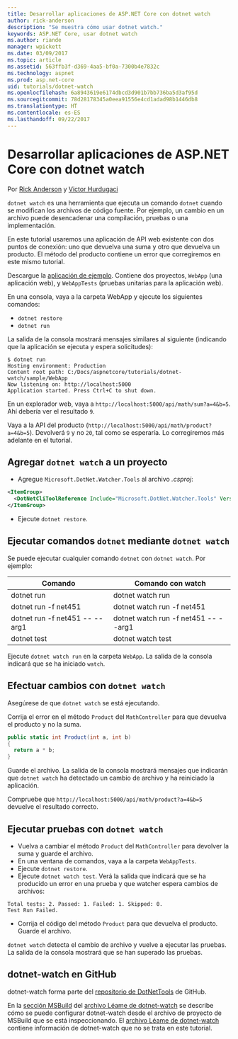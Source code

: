 ```yaml
---
title: Desarrollar aplicaciones de ASP.NET Core con dotnet watch
author: rick-anderson
description: "Se muestra cómo usar dotnet watch."
keywords: ASP.NET Core, usar dotnet watch
ms.author: riande
manager: wpickett
ms.date: 03/09/2017
ms.topic: article
ms.assetid: 563ffb3f-d369-4aa5-bf0a-7300b4e7832c
ms.technology: aspnet
ms.prod: asp.net-core
uid: tutorials/dotnet-watch
ms.openlocfilehash: 6a8943619e6174dbcd3d901b7bb736ba5d3af95d
ms.sourcegitcommit: 78d28178345a0eea91556e4cd1adad98b1446db8
ms.translationtype: HT
ms.contentlocale: es-ES
ms.lasthandoff: 09/22/2017
---
```

# <a name="developing-aspnet-core-apps-using-dotnet-watch"></a>Desarrollar aplicaciones de ASP.NET Core con dotnet watch


Por [Rick Anderson](https://twitter.com/RickAndMSFT) y [Victor Hurdugaci](https://twitter.com/victorhurdugaci)

`dotnet watch` es una herramienta que ejecuta un comando `dotnet` cuando se modifican los archivos de código fuente. Por ejemplo, un cambio en un archivo puede desencadenar una compilación, pruebas o una implementación.

En este tutorial usaremos una aplicación de API web existente con dos puntos de conexión: uno que devuelva una suma y otro que devuelva un producto. El método del producto contiene un error que corregiremos en este mismo tutorial.

Descargue la [aplicación de ejemplo](https://github.com/aspnet/Docs/tree/master/aspnetcore/tutorials/dotnet-watch/sample). Contiene dos proyectos, `WebApp` (una aplicación web), y `WebAppTests` (pruebas unitarias para la aplicación web).

En una consola, vaya a la carpeta WebApp y ejecute los siguientes comandos:

- `dotnet restore`
- `dotnet run`

La salida de la consola mostrará mensajes similares al siguiente (indicando que la aplicación se ejecuta y espera solicitudes):

```console
$ dotnet run
Hosting environment: Production
Content root path: C:/Docs/aspnetcore/tutorials/dotnet-watch/sample/WebApp
Now listening on: http://localhost:5000
Application started. Press Ctrl+C to shut down.
```

En un explorador web, vaya a `http://localhost:5000/api/math/sum?a=4&b=5`. Ahí debería ver el resultado `9`.

Vaya a la API del producto (`http://localhost:5000/api/math/product?a=4&b=5`). Devolverá `9` y no `20`, tal como se esperaría. Lo corregiremos más adelante en el tutorial.

## <a name="add-dotnet-watch-to-a-project"></a>Agregar `dotnet watch` a un proyecto

- Agregue `Microsoft.DotNet.Watcher.Tools` al archivo *.csproj*:
 ```xml
 <ItemGroup>
   <DotNetCliToolReference Include="Microsoft.DotNet.Watcher.Tools" Version="2.0.0" />
 </ItemGroup> 
 ```

- Ejecute `dotnet restore`.

## <a name="running-dotnet-commands-using-dotnet-watch"></a>Ejecutar comandos `dotnet` mediante `dotnet watch`

Se puede ejecutar cualquier comando `dotnet` con `dotnet watch`. Por ejemplo:

| Comando | Comando con watch |
| ---- | ----- |
| dotnet run | dotnet watch run |
| dotnet run -f net451 | dotnet watch run -f net451 |
| dotnet run -f net451 -- --arg1 | dotnet watch run -f net451 -- --arg1 |
| dotnet test | dotnet watch test |

Ejecute `dotnet watch run` en la carpeta `WebApp`. La salida de la consola indicará que se ha iniciado `watch`.

## <a name="making-changes-with-dotnet-watch"></a>Efectuar cambios con `dotnet watch`

Asegúrese de que `dotnet watch` se está ejecutando.

Corrija el error en el método `Product` del `MathController` para que devuelva el producto y no la suma.

```csharp
public static int Product(int a, int b)
{
  return a * b;
} 
```

Guarde el archivo. La salida de la consola mostrará mensajes que indicarán que `dotnet watch` ha detectado un cambio de archivo y ha reiniciado la aplicación.

Compruebe que `http://localhost:5000/api/math/product?a=4&b=5` devuelve el resultado correcto.

## <a name="running-tests-using-dotnet-watch"></a>Ejecutar pruebas con `dotnet watch`

- Vuelva a cambiar el método `Product` del `MathController` para devolver la suma y guarde el archivo.
- En una ventana de comandos, vaya a la carpeta `WebAppTests`.
- Ejecute `dotnet restore`.
- Ejecute `dotnet watch test`. Verá la salida que indicará que se ha producido un error en una prueba y que watcher espera cambios de archivos:

 ```console
 Total tests: 2. Passed: 1. Failed: 1. Skipped: 0.
 Test Run Failed.
  ```
- Corrija el código del método `Product` para que devuelva el producto. Guarde el archivo.

`dotnet watch` detecta el cambio de archivo y vuelve a ejecutar las pruebas. La salida de la consola mostrará que se han superado las pruebas.

## <a name="dotnet-watch-in-github"></a>dotnet-watch en GitHub

dotnet-watch forma parte del [repositorio de DotNetTools](https://github.com/aspnet/DotNetTools/tree/dev/src/Microsoft.DotNet.Watcher.Tools) de GitHub.

En la [sección MSBuild](https://github.com/aspnet/DotNetTools/blob/dev/src/Microsoft.DotNet.Watcher.Tools/README.md#msbuild) del [archivo Léame de dotnet-watch](https://github.com/aspnet/DotNetTools/blob/dev/src/Microsoft.DotNet.Watcher.Tools/README.md) se describe cómo se puede configurar dotnet-watch desde el archivo de proyecto de MSBuild que se está inspeccionando. El [archivo Léame de dotnet-watch](https://github.com/aspnet/DotNetTools/blob/dev/src/Microsoft.DotNet.Watcher.Tools/README.md) contiene información de dotnet-watch que no se trata en este tutorial.
